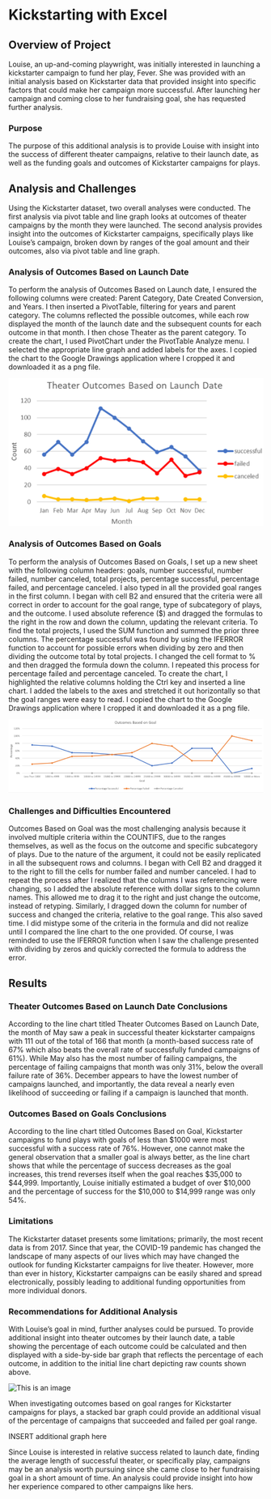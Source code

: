 # Kickstarting with Excel

## Overview of Project
Louise, an up-and-coming playwright, was initially interested in launching a kickstarter campaign to fund her play, Fever. She was provided with an initial analysis based on Kickstarter data that provided insight into specific factors that could make her campaign more successful. After launching her campaign and coming close to her fundraising goal, she has requested further analysis.

### Purpose
The purpose of this additional analysis is to provide Louise with insight into the success of different theater campaigns, relative to their launch date, as well as the funding goals and outcomes of Kickstarter campaigns for plays. 

## Analysis and Challenges
Using the Kickstarter dataset, two overall analyses were conducted. The first analysis via pivot table and line graph looks at outcomes of theater campaigns by the month they were launched. The second analysis provides insight into the outcomes of Kickstarter campaigns, specifically plays like Louise’s campaign, broken down by ranges of the goal amount and their outcomes, also via pivot table and line graph.  

### Analysis of Outcomes Based on Launch Date
To perform the analysis of Outcomes Based on Launch date, I ensured the following columns were created: Parent Category, Date Created Conversion, and Years. I then inserted a PivotTable, filtering for years and parent category. The columns reflected the possible outcomes, while each row displayed the month of the launch date and the subsequent counts for each outcome in that month. I then chose Theater as the parent category. To create the chart, I used PivotChart under the PivotTable Analyze menu. I selected the appropriate line graph and added labels for the axes. I copied the chart to the Google Drawings application where I cropped it and downloaded it as a png file. 

![This is an image](https://github.com/mmstrouth/kickstarter-analysis/blob/eea25568d67e6824a6c234b3de216bcb1f9cb4e3/Theater_Outcomes_vs_Launch.png)

### Analysis of Outcomes Based on Goals
To perform the analysis of Outcomes Based on Goals, I set up a new sheet with the following column headers: goals, number successful, number failed, number canceled, total projects, percentage successful, percentage failed, and percentage canceled. I also typed in all the provided goal ranges in the first column. I began with cell B2 and ensured that the criteria were all correct in order to account for the goal range, type of subcategory of plays, and the outcome. I used absolute reference ($) and dragged the formulas to the right in the row and down the column, updating the relevant criteria. To find the total projects, I used the SUM function and summed the prior three columns. The percentage successful was found by using the IFERROR function to account for possible errors when dividing by zero and then dividing the outcome total by total projects. I changed the cell format to % and then dragged the formula down the column. I repeated this process for percentage failed and percentage canceled. To create the chart, I highlighted the relative columns holding the Ctrl key and inserted a line chart. I added the labels to the axes and stretched it out horizontally so that the goal ranges were easy to read. I copied the chart to the Google Drawings application where I cropped it and downloaded it as a png file. 
 
![This is an image](https://github.com/mmstrouth/kickstarter-analysis/blob/6c8563fd7da360ad71d9fd3756dc15c1a040f9be/Outcomes_vs_Goals.png)

### Challenges and Difficulties Encountered
Outcomes Based on Goal was the most challenging analysis because it involved multiple criteria within the COUNTIFS, due to the ranges themselves, as well as the focus on the outcome and specific subcategory of plays. Due to the nature of the argument, it could not be easily replicated in all the subsequent rows and columns. I began with Cell B2 and dragged it to the right to fill the cells for number failed and number canceled. I had to repeat the process after I realized that the columns I was referencing were changing, so I added the absolute reference with dollar signs to the column names. This allowed me to drag it to the right and just change the outcome, instead of retyping. Similarly, I dragged down the column for number of success and changed the criteria, relative to the goal range. This also saved time. I did mistype some of the criteria in the formula and did not realize until I compared the line chart to the one provided. Of course, I was reminded to use the IFERROR function when I saw the challenge presented with dividing by zeros and quickly corrected the formula to address the error. 


## Results
### Theater Outcomes Based on Launch Date Conclusions
According to the line chart titled Theater Outcomes Based on Launch Date, the month of May saw a peak in successful theater kickstarter campaigns with 111 out of the total of 166 that month (a month-based success rate of 67% which also beats the overall rate of successfully funded campaigns of 61%). While May also has the most number of failing campaigns, the percentage of failing campaigns that month was only 31%, below the overall failure rate of 36%. December appears to have the lowest number of campaigns launched, and importantly, the data reveal a nearly even likelihood of succeeding or failing if a campaign is launched that month. 

### Outcomes Based on Goals Conclusions
According to the line chart titled Outcomes Based on Goal, Kickstarter campaigns to fund plays with goals of less than $1000 were most successful with a success rate of 76%. However, one cannot make the general observation that a smaller goal is always better, as the line chart shows that while the percentage of success decreases as the goal increases, this trend reverses itself when the goal reaches $35,000 to $44,999. Importantly, Louise initially estimated a budget of over $10,000 and the percentage of success for the $10,000 to $14,999 range was only 54%. 

### Limitations
The Kickstarter dataset presents some limitations; primarily, the most recent data is from 2017. Since that year, the COVID-19 pandemic has changed the landscape of many aspects of our lives which may have changed the outlook for funding Kickstarter campaigns for live theater. However, more than ever in history, Kickstarter campaigns can be easily shared and spread electronically, possibly leading to additional funding opportunities from more individual donors. 

### Recommendations for Additional Analysis
With Louise’s goal in mind, further analyses could be pursued. To provide additional insight into theater outcomes by their launch date, a table showing the percentage of each outcome could be calculated and then displayed with a side-by-side bar graph that reflects the percentage of each outcome, in addition to the initial line chart depicting raw counts shown above. 

![This is an image](https://drive.google.com/file/d/19MC_lQbqYvMIS1SWM9zn4HJ--U66AE3G/view?usp=share_link)

When investigating outcomes based on goal ranges for Kickstarter campaigns for plays, a stacked bar graph could provide an additional visual of the percentage of campaigns that succeeded and failed per goal range. 

INSERT additional graph here 

Since Louise is interested in relative success related to launch date, finding the average length of successful theater, or specifically play, campaigns may be an analysis worth pursuing since she came close to her fundraising goal in a short amount of time. An analysis could provide insight into how her experience compared to other campaigns like hers. 
